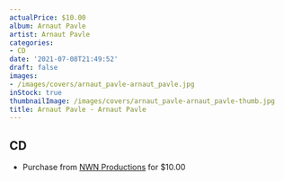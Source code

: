 ```yaml
---
actualPrice: $10.00
album: Arnaut Pavle
artist: Arnaut Pavle
categories:
- CD
date: '2021-07-08T21:49:52'
draft: false
images:
- /images/covers/arnaut_pavle-arnaut_pavle.jpg
inStock: true
thumbnailImage: /images/covers/arnaut_pavle-arnaut_pavle-thumb.jpg
title: Arnaut Pavle - Arnaut Pavle
---
```


## CD
* Purchase from [NWN Productions](http://shop.nwnprod.com/index.php?route=product/product&path=93&product_id=16667&sort=pd.name&order=ASC) for $10.00
